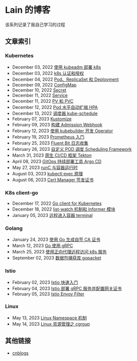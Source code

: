 # Lain 的博客

该系列记录了我自己学习的过程

## 文章索引

### Kubernetes

- December 03, 2022 [使用 kubeadm 部署 k8s](https://xuliangtang.github.io/posts/kubeadm/)
- December 03, 2022 [k8s 认证和授权](https://xuliangtang.github.io/posts/rbac/)
- December 04, 2022 [Pod、ReplicaSet 和 Deployment](https://xuliangtang.github.io/posts/pod/)
- December 09, 2022 [ConfigMap](https://xuliangtang.github.io/posts/configmap/)
- December 10, 2022 [Secret](https://xuliangtang.github.io/posts/secret/)
- December 11, 2022 [Service](https://xuliangtang.github.io/posts/service/)
- December 11, 2022 [PV 和 PVC](https://xuliangtang.github.io/posts/pv_pvc/)
- December 12, 2022 [Pod 水平自动扩缩 HPA](https://xuliangtang.github.io/posts/hpa/)
- December 13, 2022 [调度器 kube-schedule](https://xuliangtang.github.io/posts/kube-schedule/)
- February 07, 2023 [Kustomize](https://xuliangtang.github.io/posts/kustomize/)
- February 09, 2023 [构建 Admission Webhook](https://xuliangtang.github.io/posts/admission-webhook/)
- February 12, 2023 [使用 kubebuilder 开发 Operator](https://xuliangtang.github.io/posts/operator/)
- February 19, 2023 [Prometheus 入门](https://xuliangtang.github.io/posts/prometheus/)
- February 25, 2023 [Fluent Bit 日志收集](https://xuliangtang.github.io/posts/fluent-bit/)
- February 26, 2023 [自定义 POD 调度 Scheduling Framework](https://xuliangtang.github.io/posts/scheduling-framework/)
- March 31, 2023 [原生 CI/CD 框架 Tekton](https://xuliangtang.github.io/posts/tekton/)
- April 08, 2023 [GitOps 持续部署工具 Argo CD](https://xuliangtang.github.io/posts/argocd/)
- May 27, 2023 [runC 与容器运行时](https://xuliangtang.github.io/posts/runc/)
- August 03, 2023 [kubectl exec 原理](https://xuliangtang.github.io/posts/kubectl-exec/)
- August 06, 2023 [Cert Manager 签发证书](https://xuliangtang.github.io/posts/cert-manager/)



### K8s client-go

- December 17, 2022 [Go client for Kubernetes](https://xuliangtang.github.io/posts/k8s-go/)
- December 18, 2022 [list-watch 机制和 Informer 模块](https://xuliangtang.github.io/posts/k8s-list-watch/)
- January 05, 2023 [远程进入容器 terminal](https://xuliangtang.github.io/posts/k8s-pod-shell/)



### Golang

- January 24, 2023 [使用 Go 生成自签 CA 证书](https://xuliangtang.github.io/posts/go-ca-cert/)
- March 12, 2023 [Go 使用 gRPC](https://xuliangtang.github.io/posts/grpc/)
- March 25, 2023 [使用正向代理远程访问 k8s 服务](https://xuliangtang.github.io/posts/go-pod-proxy/)
- September 02, 2023 [数据包捕获库 gopacket](https://xuliangtang.github.io/posts/gopacket/)



### Istio

- February 02, 2023 [Istio 快速入门](https://xuliangtang.github.io/posts/istio/)
- February 04, 2023 [Istio 部署 gRPC 服务并配置网关证书](https://xuliangtang.github.io/posts/istio-grpc/)
- February 05, 2023 [Istio Envoy Filter](https://xuliangtang.github.io/posts/istio-envoyfilter/)



### Linux

- May 13, 2023 [Linux Namespace 机制](https://xuliangtang.github.io/posts/linux_ns/)
- May 14, 2023 [Linux 资源管理之 cgroup](https://xuliangtang.github.io/posts/linux_cgroup/)



## 其他链接

- [cnblogs](https://www.cnblogs.com/tangxuliang)

